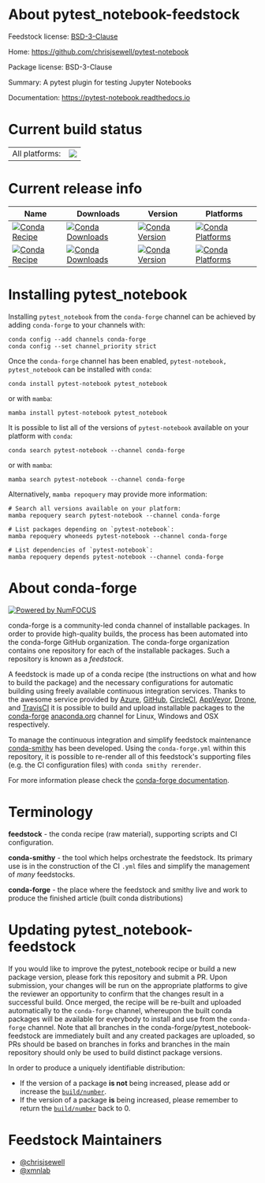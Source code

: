 About pytest_notebook-feedstock
===============================

Feedstock license: [BSD-3-Clause](https://github.com/conda-forge/pytest-notebook-feedstock/blob/main/LICENSE.txt)

Home: https://github.com/chrisjsewell/pytest-notebook

Package license: BSD-3-Clause

Summary: A pytest plugin for testing Jupyter Notebooks

Documentation: https://pytest-notebook.readthedocs.io

Current build status
====================


<table><tr><td>All platforms:</td>
    <td>
      <a href="https://dev.azure.com/conda-forge/feedstock-builds/_build/latest?definitionId=7428&branchName=main">
        <img src="https://dev.azure.com/conda-forge/feedstock-builds/_apis/build/status/pytest-notebook-feedstock?branchName=main">
      </a>
    </td>
  </tr>
</table>

Current release info
====================

| Name | Downloads | Version | Platforms |
| --- | --- | --- | --- |
| [![Conda Recipe](https://img.shields.io/badge/recipe-pytest--notebook-green.svg)](https://anaconda.org/conda-forge/pytest-notebook) | [![Conda Downloads](https://img.shields.io/conda/dn/conda-forge/pytest-notebook.svg)](https://anaconda.org/conda-forge/pytest-notebook) | [![Conda Version](https://img.shields.io/conda/vn/conda-forge/pytest-notebook.svg)](https://anaconda.org/conda-forge/pytest-notebook) | [![Conda Platforms](https://img.shields.io/conda/pn/conda-forge/pytest-notebook.svg)](https://anaconda.org/conda-forge/pytest-notebook) |
| [![Conda Recipe](https://img.shields.io/badge/recipe-pytest_notebook-green.svg)](https://anaconda.org/conda-forge/pytest_notebook) | [![Conda Downloads](https://img.shields.io/conda/dn/conda-forge/pytest_notebook.svg)](https://anaconda.org/conda-forge/pytest_notebook) | [![Conda Version](https://img.shields.io/conda/vn/conda-forge/pytest_notebook.svg)](https://anaconda.org/conda-forge/pytest_notebook) | [![Conda Platforms](https://img.shields.io/conda/pn/conda-forge/pytest_notebook.svg)](https://anaconda.org/conda-forge/pytest_notebook) |

Installing pytest_notebook
==========================

Installing `pytest_notebook` from the `conda-forge` channel can be achieved by adding `conda-forge` to your channels with:

```
conda config --add channels conda-forge
conda config --set channel_priority strict
```

Once the `conda-forge` channel has been enabled, `pytest-notebook, pytest_notebook` can be installed with `conda`:

```
conda install pytest-notebook pytest_notebook
```

or with `mamba`:

```
mamba install pytest-notebook pytest_notebook
```

It is possible to list all of the versions of `pytest-notebook` available on your platform with `conda`:

```
conda search pytest-notebook --channel conda-forge
```

or with `mamba`:

```
mamba search pytest-notebook --channel conda-forge
```

Alternatively, `mamba repoquery` may provide more information:

```
# Search all versions available on your platform:
mamba repoquery search pytest-notebook --channel conda-forge

# List packages depending on `pytest-notebook`:
mamba repoquery whoneeds pytest-notebook --channel conda-forge

# List dependencies of `pytest-notebook`:
mamba repoquery depends pytest-notebook --channel conda-forge
```


About conda-forge
=================

[![Powered by
NumFOCUS](https://img.shields.io/badge/powered%20by-NumFOCUS-orange.svg?style=flat&colorA=E1523D&colorB=007D8A)](https://numfocus.org)

conda-forge is a community-led conda channel of installable packages.
In order to provide high-quality builds, the process has been automated into the
conda-forge GitHub organization. The conda-forge organization contains one repository
for each of the installable packages. Such a repository is known as a *feedstock*.

A feedstock is made up of a conda recipe (the instructions on what and how to build
the package) and the necessary configurations for automatic building using freely
available continuous integration services. Thanks to the awesome service provided by
[Azure](https://azure.microsoft.com/en-us/services/devops/), [GitHub](https://github.com/),
[CircleCI](https://circleci.com/), [AppVeyor](https://www.appveyor.com/),
[Drone](https://cloud.drone.io/welcome), and [TravisCI](https://travis-ci.com/)
it is possible to build and upload installable packages to the
[conda-forge](https://anaconda.org/conda-forge) [anaconda.org](https://anaconda.org/)
channel for Linux, Windows and OSX respectively.

To manage the continuous integration and simplify feedstock maintenance
[conda-smithy](https://github.com/conda-forge/conda-smithy) has been developed.
Using the ``conda-forge.yml`` within this repository, it is possible to re-render all of
this feedstock's supporting files (e.g. the CI configuration files) with ``conda smithy rerender``.

For more information please check the [conda-forge documentation](https://conda-forge.org/docs/).

Terminology
===========

**feedstock** - the conda recipe (raw material), supporting scripts and CI configuration.

**conda-smithy** - the tool which helps orchestrate the feedstock.
                   Its primary use is in the construction of the CI ``.yml`` files
                   and simplify the management of *many* feedstocks.

**conda-forge** - the place where the feedstock and smithy live and work to
                  produce the finished article (built conda distributions)


Updating pytest_notebook-feedstock
==================================

If you would like to improve the pytest_notebook recipe or build a new
package version, please fork this repository and submit a PR. Upon submission,
your changes will be run on the appropriate platforms to give the reviewer an
opportunity to confirm that the changes result in a successful build. Once
merged, the recipe will be re-built and uploaded automatically to the
`conda-forge` channel, whereupon the built conda packages will be available for
everybody to install and use from the `conda-forge` channel.
Note that all branches in the conda-forge/pytest_notebook-feedstock are
immediately built and any created packages are uploaded, so PRs should be based
on branches in forks and branches in the main repository should only be used to
build distinct package versions.

In order to produce a uniquely identifiable distribution:
 * If the version of a package **is not** being increased, please add or increase
   the [``build/number``](https://docs.conda.io/projects/conda-build/en/latest/resources/define-metadata.html#build-number-and-string).
 * If the version of a package **is** being increased, please remember to return
   the [``build/number``](https://docs.conda.io/projects/conda-build/en/latest/resources/define-metadata.html#build-number-and-string)
   back to 0.

Feedstock Maintainers
=====================

* [@chrisjsewell](https://github.com/chrisjsewell/)
* [@xmnlab](https://github.com/xmnlab/)

